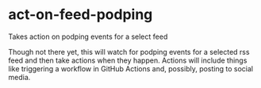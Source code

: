 # act-on-feed-podping

Takes action on podping events for a select feed

Though not there yet, this will watch for podping events for a selected rss feed and then take actions when they happen. Actions will include things like triggering a workflow in GitHub Actions and, possibly, posting to social media.
